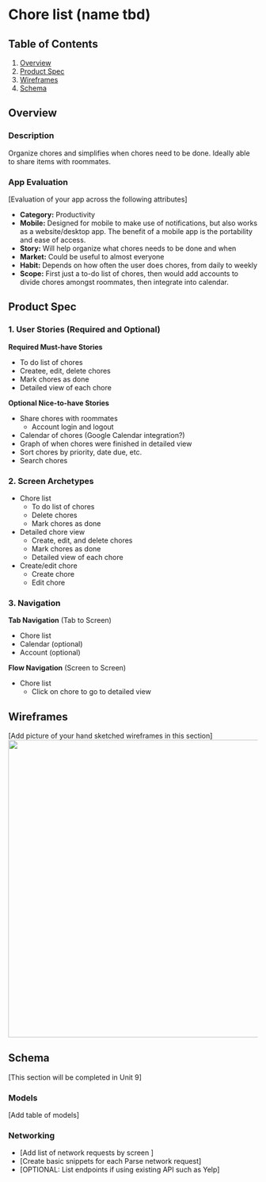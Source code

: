 # Chore list (name tbd)

## Table of Contents
1. [Overview](#Overview)
1. [Product Spec](#Product-Spec)
1. [Wireframes](#Wireframes)
2. [Schema](#Schema)

## Overview
### Description
Organize chores and simplifies when chores need to be done. Ideally able to share items with roommates.

### App Evaluation
[Evaluation of your app across the following attributes]
- **Category:** Productivity
- **Mobile:** Designed for mobile to make use of notifications, but also works as a website/desktop app. The benefit of a mobile app is the portability and ease of access.
- **Story:** Will help organize what chores needs to be done and when
- **Market:** Could be useful to almost everyone
- **Habit:** Depends on how often the user does chores, from daily to weekly
- **Scope:** First just a to-do list of chores, then would add accounts to divide chores amongst roommates, then integrate into calendar.

## Product Spec

### 1. User Stories (Required and Optional)

**Required Must-have Stories**

* To do list of chores
* Createe, edit, delete chores
* Mark chores as done
* Detailed view of each chore

**Optional Nice-to-have Stories**

* Share chores with roommates
    * Account login and logout
* Calendar of chores (Google Calendar integration?)
* Graph of when chores were finished in detailed view
* Sort chores by priority, date due, etc.
* Search chores

### 2. Screen Archetypes

* Chore list
   * To do list of chores
   * Delete chores
   * Mark chores as done
* Detailed chore view
   * Create, edit, and delete chores
   * Mark chores as done
   * Detailed view of each chore
* Create/edit chore
   * Create chore
   * Edit chore

### 3. Navigation

**Tab Navigation** (Tab to Screen)

* Chore list 
* Calendar (optional)
* Account (optional)

**Flow Navigation** (Screen to Screen)

* Chore list
   * Click on chore to go to detailed view

## Wireframes
[Add picture of your hand sketched wireframes in this section]
<img src="YOUR_WIREFRAME_IMAGE_URL" width=600>

## Schema 
[This section will be completed in Unit 9]
### Models
[Add table of models]
### Networking
- [Add list of network requests by screen ]
- [Create basic snippets for each Parse network request]
- [OPTIONAL: List endpoints if using existing API such as Yelp]
